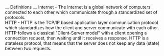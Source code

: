 __ Definitions __
Internet - The Internet is a global network of computers connected to each other which communicate through a standardized set of protocols. <br />
HTTP - HTTP is the TCP/IP based application layer communication protocol which standardizes how the client and server communicate with each other. HTTP follows a classical "Client-Server model" with a client opening a connection request, then waiting until it receives a response. HTTP is a stateless protocol, that means that the server does not keep any data (state) between two requests.<br />

